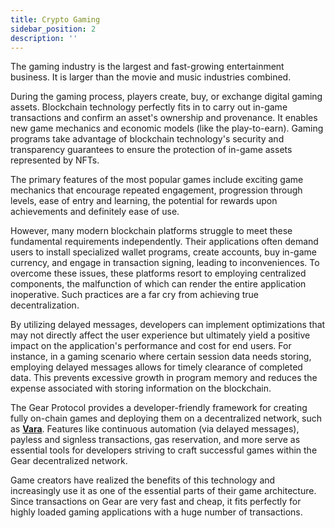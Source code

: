 ```yaml
---
title: Crypto Gaming
sidebar_position: 2
description: ''
---
```


The gaming industry is the largest and fast-growing entertainment business. It is larger than the movie and music industries combined.

During the gaming process, players create, buy, or exchange digital gaming assets. Blockchain technology perfectly fits in to carry out in-game transactions and confirm an asset's ownership and provenance. It enables new game mechanics and economic models (like the play-to-earn). Gaming programs take advantage of blockchain technology's security and transparency guarantees to ensure the protection of in-game assets represented by NFTs.

The primary features of the most popular games include exciting game mechanics that encourage repeated engagement, progression through levels, ease of entry and learning, the potential for rewards upon achievements and definitely ease of use.

However, many modern blockchain platforms struggle to meet these fundamental requirements independently. Their applications often demand users to install specialized wallet programs, create accounts, buy in-game currency, and engage in transaction signing, leading to inconveniences. To overcome these issues, these platforms resort to employing centralized components, the malfunction of which can render the entire application inoperative. Such practices are a far cry from achieving true decentralization.

By utilizing delayed messages, developers can implement optimizations that may not directly affect the user experience but ultimately yield a positive impact on the application's performance and cost for end users. For instance, in a gaming scenario where certain session data needs storing, employing delayed messages allows for timely clearance of completed data. This prevents excessive growth in program memory and reduces the expense associated with storing information on the blockchain.

The Gear Protocol provides a developer-friendly framework for creating fully on-chain games and deploying them on a decentralized network, such as **[Vara](https://vara.network/)**. Features like continuous automation (via delayed messages), payless and signless transactions, gas reservation, and more serve as essential tools for developers striving to craft successful games within the Gear decentralized network.

Game creators have realized the benefits of this technology and increasingly use it as one of the essential parts of their game architecture. Since transactions on Gear are very fast and cheap, it fits perfectly for highly loaded gaming applications with a huge number of transactions.
